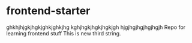 # frontend-starter
ghkhjhjgkjhgkjghkjghkjhg
kghjhgkjhgkjhgkjgh
hjgjhgjhgjhgjhgjh
Repo for learning frontend stuff
This is new third string.